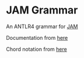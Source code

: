 # JAM Grammar

An ANTLR4 grammar for [JAM](https://en.wikipedia.org/wiki/JAM_notation)

Documentation from [here](https://web.archive.org/web/20071029215902/http://pyva.net/eng/jam/help/)

Chord notation from [here](https://en.wikipedia.org/wiki/Chord_notation)

